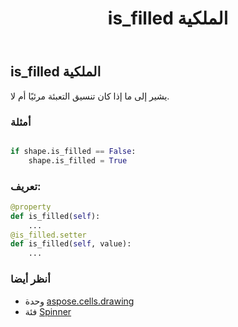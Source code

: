 ﻿---
title: is_filled الملكية
second_title: Aspose.Cells for Python via .NET API المراجع
description:
type: docs
weight: 550
url: /ar/python-net/aspose.cells.drawing/spinner/is_filled/
is_root: false
---
##  is_filled الملكية

يشير إلى ما إذا كان تنسيق التعبئة مرئيًا أم لا.

###  أمثلة

```python

if shape.is_filled == False:
    shape.is_filled = True

```
###  تعريف:
```python
@property
def is_filled(self):
    ...
@is_filled.setter
def is_filled(self, value):
    ...
```

###  أنظر أيضا
* وحدة [aspose.cells.drawing](../../)
* فئة [Spinner](/cells/ar/python-net/aspose.cells.drawing/spinner)

